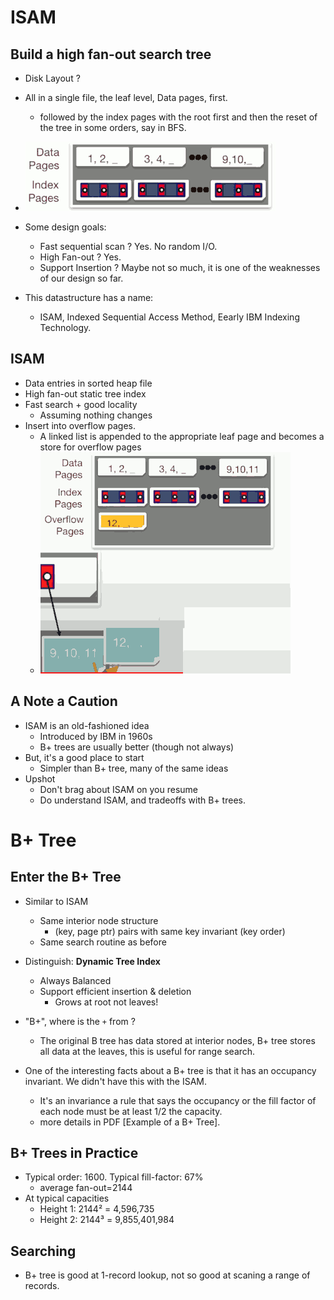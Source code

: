 
# ISAM

## Build a high fan-out search tree

- Disk Layout ?
- All in a single file,  the leaf level, Data pages, first. 
    - followed by the index pages with the root first and then the reset of the tree in some orders, say in BFS.
- ![](imgs/btree_disk_layout.png)


- Some design goals:
    - Fast sequential scan ?  Yes. No random I/O.
    - High Fan-out ? Yes.
    - Support Insertion ?  Maybe not so much, it is one of the weaknesses of our design so far.

- This datastructure has a name:
    - ISAM, Indexed Sequential Access Method,  Eearly IBM Indexing Technology.


## ISAM

- Data entries in sorted heap file
- High fan-out static tree index
- Fast search + good locality
    - Assuming nothing changes
- Insert into overflow pages.
    - A linked list is appended to the appropriate leaf page and becomes a store for overflow pages
    - ![](imgs/ISAM_overflow_pages.png)

## A Note a Caution

- ISAM is an old-fashioned idea
    - Introduced by IBM in 1960s
    - B+ trees are usually better (though not always)
- But, it's a good place to start
    - Simpler than B+ tree, many of the same ideas
- Upshot
    - Don't brag about ISAM on you resume
    - Do understand ISAM, and tradeoffs with B+ trees.



# B+ Tree

## Enter the B+ Tree

- Similar to ISAM
    - Same interior node structure
        - (key, page ptr) pairs with same key invariant (key order)
    - Same search routine as before
- Distinguish: **Dynamic Tree Index**
    - Always Balanced
    - Support efficient insertion & deletion
        - Grows at root not leaves!
- "B+", where is the `+` from ? 
    - The original B tree has data stored at interior nodes,  B+ tree stores all data at the leaves, this is useful for range search.

- One of the interesting facts about a B+ tree is that it has an occupancy invariant. We didn't have this with the ISAM.
    - It's an invariance a rule that says the occupancy or the fill factor of each node must be at least 1/2 the capacity.
    - more details in PDF [Example of a B+ Tree].

## B+ Trees in Practice

- Typical order: 1600. Typical fill-factor: 67%
    - average fan-out=2144
- At typical capacities
    - Height 1: 2144² = 4,596,735 
    - Height 2: 2144³ = 9,855,401,984


## Searching 

- B+ tree is good at 1-record lookup,  not so good at scaning a range of records.




